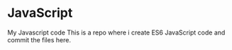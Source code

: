 # JavaScript
My Javascript code
This is a repo where i create ES6 JavaScript code and commit the files here.
